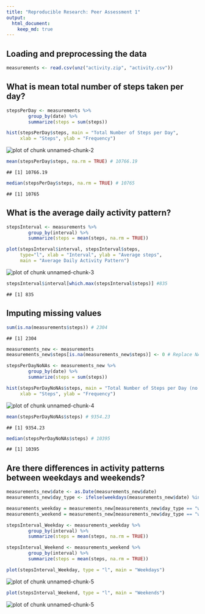 ```yaml
---
title: "Reproducible Research: Peer Assessment 1"
output: 
  html_document:
    keep_md: true
---
```



## Loading and preprocessing the data

```r
measurements <- read.csv(unz("activity.zip", "activity.csv"))
```
## What is mean total number of steps taken per day?

```r
stepsPerDay <- measurements %>%
        group_by(date) %>%
        summarize(steps = sum(steps))

hist(stepsPerDay$steps, main = "Total Number of Steps per Day",
     xlab = "Steps", ylab = "Frequency")
```

![plot of chunk unnamed-chunk-2](figure/unnamed-chunk-2-1.png)

```r
mean(stepsPerDay$steps, na.rm = TRUE) # 10766.19
```

```
## [1] 10766.19
```

```r
median(stepsPerDay$steps, na.rm = TRUE) # 10765
```

```
## [1] 10765
```


## What is the average daily activity pattern?

```r
stepsInterval <- measurements %>%
        group_by(interval) %>%
        summarize(steps = mean(steps, na.rm = TRUE))

plot(stepsInterval$interval, stepsInterval$steps, 
     type="l", xlab = "Interval", ylab = "Average steps", 
     main = "Average Daily Activity Pattern")
```

![plot of chunk unnamed-chunk-3](figure/unnamed-chunk-3-1.png)

```r
stepsInterval$interval[which.max(stepsInterval$steps)] #835
```

```
## [1] 835
```


## Imputing missing values

```r
sum(is.na(measurements$steps)) # 2304
```

```
## [1] 2304
```

```r
measurements_new <- measurements
measurements_new$steps[is.na(measurements_new$steps)] <- 0 # Replace NA values with 0

stepsPerDayNoNAs <- measurements_new %>%
        group_by(date) %>%
        summarize(steps = sum(steps))

hist(stepsPerDayNoNAs$steps, main = "Total Number of Steps per Day (no NAs)",
     xlab = "Steps", ylab = "Frequency")
```

![plot of chunk unnamed-chunk-4](figure/unnamed-chunk-4-1.png)

```r
mean(stepsPerDayNoNAs$steps) # 9354.23
```

```
## [1] 9354.23
```

```r
median(stepsPerDayNoNAs$steps) # 10395
```

```
## [1] 10395
```


## Are there differences in activity patterns between weekdays and weekends?

```r
measurements_new$date <- as.Date(measurements_new$date)
measurements_new$day_type <- ifelse(weekdays(measurements_new$date) %in% c("Saturday", "Sunday"), "weekend", "weekday")

measurements_weekday = measurements_new[measurements_new$day_type == "weekday", ]
measurements_weekend = measurements_new[measurements_new$day_type == "weekend", ]

stepsInterval_Weekday <- measurements_weekday %>%
        group_by(interval) %>%
        summarize(steps = mean(steps, na.rm = TRUE))

stepsInterval_Weekend <- measurements_weekend %>%
        group_by(interval) %>%
        summarize(steps = mean(steps, na.rm = TRUE))

plot(stepsInterval_Weekday, type = "l", main = "Weekdays")
```

![plot of chunk unnamed-chunk-5](figure/unnamed-chunk-5-1.png)

```r
plot(stepsInterval_Weekend, type = "l", main = "Weekends")
```

![plot of chunk unnamed-chunk-5](figure/unnamed-chunk-5-2.png)
